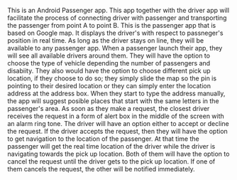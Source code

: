 This is an Android Passenger app. This app together with the driver app will facilitate the process of connecting driver with 
passenger and transporting the passenger from point A to point B. This is the passenger app that is based on Google map. It 
displays the driver's with respect to passneger's position in real time. As long as the driver stays on line, they will be 
available to any passenger app. When a passenger launch their app, they will see all available drivers around them. They will 
have the option to choose the type of vehicle depending the number of passengers and disabiity. They also would have the option 
to choose different pick up location, if they choose to do so; they simply slide the map so the pin is pointing to their desired 
location or they can simply enter the location address at the address box. When they start to type the address manually, the app 
will suggest posible places that start with the same letters in the passenger's area. As soon as they make a request, the closest
driver receives the request in a form of alert box in the middle of the screen with an alarm ring tone. The driver will have an 
option either to accept or decline the request. 
If the driver accepts the request, then they will have the option to get navigation to the location of the passenger. At that 
time the passenger will get the real time location of the driver while the driver is navigating towards the pick up location. 
Both of them will have the option to cancel the request until the driver gets to the pick up location. If one of them cancels 
the request, the other will be notified immediately. 
